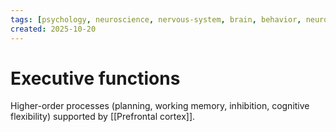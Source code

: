 ```yaml
---
tags: [psychology, neuroscience, nervous-system, brain, behavior, neurotransmitters]
created: 2025-10-20
---
```

# Executive functions

Higher-order processes (planning, working memory, inhibition, cognitive flexibility) supported by [[Prefrontal cortex]].
